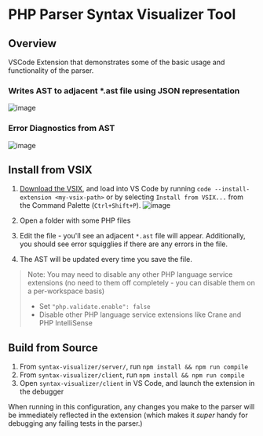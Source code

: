 # PHP Parser Syntax Visualizer Tool
## Overview
VSCode Extension that demonstrates some of the basic usage and functionality of the parser.

### Writes AST to adjacent *.ast file using JSON representation
![image](https://cloud.githubusercontent.com/assets/762848/21635753/3f8c0cb8-d214-11e6-8424-e200d63abc18.png)

### Error Diagnostics from AST
![image](https://cloud.githubusercontent.com/assets/762848/21705272/d5f2f7d8-d373-11e6-9688-46ead75b2fd3.png)
## Install from VSIX
1. [Download the VSIX](https://github.com/Microsoft/tolerant-php-parser/raw/master/syntax-visualizer/client/php-syntax-visualizer-0.0.1.vsix), and load into VS Code by running
`code --install-extension <my-vsix-path>` or by selecting `Install from VSIX...`
from the Command Palette (`Ctrl+Shift+P`).
![image](https://cloud.githubusercontent.com/assets/762848/21704944/62191a56-d371-11e6-97f6-8cc9ea0bbdec.png)

2. Open a folder with some PHP files
3. Edit the file - you'll see an adjacent `*.ast` file will appear. Additionally, you should see
error squigglies if there are any errors in the file.
4. The AST will be updated every time you save the file.

> Note: You may need to disable any other PHP language service extensions (no need
to them off completely - you can disable them on a per-workspace basis)
> * Set `"php.validate.enable": false`
> * Disable other PHP language service extensions like Crane and PHP IntelliSense

## Build from Source
1. From `syntax-visualizer/server/`, run `npm install && npm run compile`
2. From `syntax-visualizer/client`, run `npm install && npm run compile`
3. Open `syntax-visualizer/client` in VS Code, and launch the extension in the debugger

When running in this configuration, any changes you make to the parser will be immediately reflected
in the extension (which makes it *super* handy for debugging any failing tests in the parser.)
